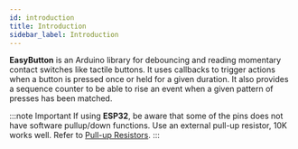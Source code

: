 ```yaml
---
id: introduction
title: Introduction
sidebar_label: Introduction
---
```


**EasyButton** is an Arduino library for debouncing and reading momentary contact switches like tactile buttons. It uses callbacks to trigger actions when a button is pressed once or held for a given duration. It also provides a sequence counter to be able to rise an event when a given pattern of presses has been matched.

:::note Important
If using **ESP32**, be aware that some of the pins does not have software pullup/down functions. Use an external pull-up resistor, 10K works well. Refer to [Pull-up Resistors](https://learn.sparkfun.com/tutorials/pull-up-resistors).
:::